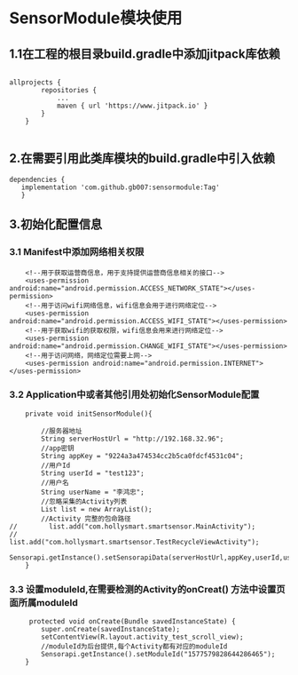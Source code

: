 # SensorModule模块使用

## 1.1在工程的根目录build.gradle中添加jitpack库依赖

````

allprojects {
		repositories {
			...
			maven { url 'https://www.jitpack.io' }
		}
	}
	
````

## 2.在需要引用此类库模块的build.gradle中引入依赖

 ````
dependencies {
	implementation 'com.github.gb007:sensormodule:Tag'
	}

````

## 3.初始化配置信息


### 3.1 Manifest中添加网络相关权限

````
    <!--用于获取运营商信息，用于支持提供运营商信息相关的接口-->
    <uses-permission android:name="android.permission.ACCESS_NETWORK_STATE"></uses-permission>
    <!--用于访问wifi网络信息，wifi信息会用于进行网络定位-->
    <uses-permission android:name="android.permission.ACCESS_WIFI_STATE"></uses-permission>
    <!--用于获取wifi的获取权限，wifi信息会用来进行网络定位-->
    <uses-permission android:name="android.permission.CHANGE_WIFI_STATE"></uses-permission>
    <!--用于访问网络，网络定位需要上网-->
    <uses-permission android:name="android.permission.INTERNET"></uses-permission>

````


### 3.2 Application中或者其他引用处初始化SensorModule配置

````
    private void initSensorModule(){
    
        //服务器地址
        String serverHostUrl = "http://192.168.32.96";
        //app密钥
        String appKey = "9224a3a474534cc2b5ca0fdcf4531c04";
        //用户Id
        String userId = "test123";
        //用户名
        String userName = "李鸿忠";
        //忽略采集的Activity列表
        List list = new ArrayList();
        //Activity 完整的包命路径
//        list.add("com.hollysmart.smartsensor.MainActivity");
//        list.add("com.hollysmart.smartsensor.TestRecycleViewActivity");
        Sensorapi.getInstance().setSensorapiData(serverHostUrl,appKey,userId,userName,list,this);
    }

````

### 3.3 设置moduleId,在需要检测的Activity的onCreat() 方法中设置页面所属moduleId

````
     protected void onCreate(Bundle savedInstanceState) {
        super.onCreate(savedInstanceState);
        setContentView(R.layout.activity_test_scroll_view);
        //moduleId为后台提供,每个Activity都有对应的moduleId
        Sensorapi.getInstance().setModuleId("1577579828644286465");
    }

````
